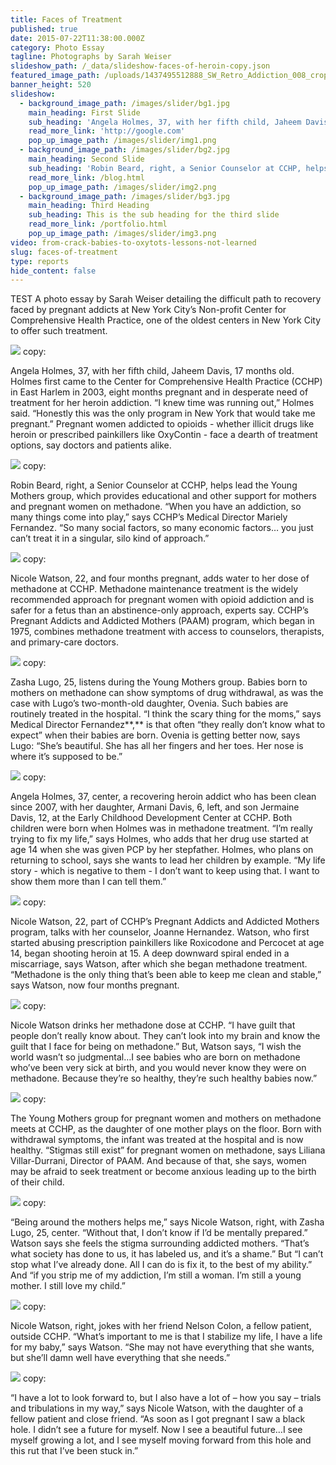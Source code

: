 ```yaml
---
title: Faces of Treatment
published: true
date: 2015-07-22T11:38:00.000Z
category: Photo Essay
tagline: ​​Photographs by Sarah Weiser​​​
slideshow_path: /_data/slideshow-faces-of-heroin-copy.json
featured_image_path: /uploads/1437495512888_SW_Retro_Addiction_008_cropped-1600.jpg
banner_height: 520
slideshow:
  - background_image_path: /images/slider/bg1.jpg
    main_heading: First Slide
    sub_heading: 'Angela Holmes, 37, with her fifth child, Jaheem Davis, 17 months old. Holmes first came to the Center for Comprehensive Health Practice (CCHP) in East Harlem in 2003, eight months pregnant and in desperate need of treatment for her heroin addiction. “I knew time was running out,” Holmes said. “Honestly this was the only program in New York that would take me pregnant.” Pregnant women addicted to opioids - whether illicit drugs like heroin or prescribed painkillers like OxyContin - face a dearth of treatment options, say doctors and patients alike.'
    read_more_link: 'http://google.com'
    pop_up_image_path: /images/slider/img1.png
  - background_image_path: /images/slider/bg2.jpg
    main_heading: Second Slide
    sub_heading: 'Robin Beard, right, a Senior Counselor at CCHP, helps lead the Young Mothers group, which provides educational and other support for mothers and pregnant women on methadone. “When you have an addiction, so many things come into play,” says CCHP’s Medical Director Mariely Fernandez. “So many social factors, so many economic factors… you just can’t treat it in a singular, silo kind of approach.”'
    read_more_link: /blog.html
    pop_up_image_path: /images/slider/img2.png
  - background_image_path: /images/slider/bg3.jpg
    main_heading: Third Heading
    sub_heading: This is the sub heading for the third slide
    read_more_link: /portfolio.html
    pop_up_image_path: /images/slider/img3.png
video: from-crack-babies-to-oxytots-lessons-not-learned
slug: faces-of-treatment
type: reports
hide_content: false
---
```



TEST A photo essay by Sarah Weiser detailing the difficult path to recovery faced by pregnant addicts at New York City’s Non-profit Center for Comprehensive Health Practice, one of the oldest centers in New York City to offer such treatment.

![](/webhook-uploads/1437492489603_SW_Retro_Addiction_001-1600px.jpg) copy:

Angela Holmes, 37, with her fifth child, Jaheem Davis, 17 months old. Holmes first came to the Center for Comprehensive Health Practice (CCHP) in East Harlem in 2003, eight months pregnant and in desperate need of treatment for her heroin addiction. “I knew time was running out,” Holmes said. “Honestly this was the only program in New York that would take me pregnant.” Pregnant women addicted to opioids - whether illicit drugs like heroin or prescribed painkillers like OxyContin - face a dearth of treatment options, say doctors and patients alike.

![](/webhook-uploads/1437492524276_SW_Retro_Addiction_002-1600px.jpg) copy:

Robin Beard, right, a Senior Counselor at CCHP, helps lead the Young Mothers group, which provides educational and other support for mothers and pregnant women on methadone. “When you have an addiction, so many things come into play,” says CCHP’s Medical Director Mariely Fernandez. “So many social factors, so many economic factors… you just can’t treat it in a singular, silo kind of approach.”

![](/webhook-uploads/1437492543494_SW_Retro_Addiction_003-1600px.jpg) copy:

Nicole Watson, 22, and four months pregnant, adds water to her dose of methadone at CCHP. Methadone maintenance treatment is the widely recommended approach for pregnant women with opioid addiction and is safer for a fetus than an abstinence-only approach, experts say. CCHP’s Pregnant Addicts and Addicted Mothers (PAAM) program, which began in 1975, combines methadone treatment with access to counselors, therapists, and primary-care doctors.

![](/webhook-uploads/1437492566984_SW_Retro_Addiction_004-1600px.jpg) copy:

Zasha Lugo, 25, listens during the Young Mothers group. Babies born to mothers on methadone can show symptoms of drug withdrawal, as was the case with Lugo’s two-month-old daughter, Ovenia. Such babies are routinely treated in the hospital. “I think the scary thing for the moms,” says Medical Director Fernandez**,** is that often “they really don’t know what to expect” when their babies are born. Ovenia is getting better now, says Lugo: “She’s beautiful. She has all her fingers and her toes. Her nose is where it’s supposed to be.”

![](/webhook-uploads/1437492591958_SW_Retro_Addiction_005-1600px.jpg) copy:

Angela Holmes, 37, center, a recovering heroin addict who has been clean since 2007, with her daughter, Armani Davis, 6, left, and son Jermaine Davis, 12, at the Early Childhood Development Center at CCHP. Both children were born when Holmes was in methadone treatment. “I’m really trying to fix my life,” says Holmes, who adds that her drug use started at age 14 when she was given PCP by her stepfather. Holmes, who plans on returning to school, says she wants to lead her children by example. “My life story - which is negative to them - I don’t want to keep using that. I want to show them more than I can tell them.”

![](/webhook-uploads/1437492605929_SW_Retro_Addiction_006-1600px.jpg) copy:

Nicole Watson, 22, part of CCHP’s Pregnant Addicts and Addicted Mothers program, talks with her counselor, Joanne Hernandez. Watson, who first started abusing prescription painkillers like Roxicodone and Percocet at age 14, began shooting heroin at 15. A deep downward spiral ended in a miscarriage, says Watson, after which she began methadone treatment. “Methadone is the only thing that’s been able to keep me clean and stable,” says Watson, now four months pregnant.

![](/webhook-uploads/1437492632449_SW_Retro_Addiction_007-1600px.jpg) copy:

Nicole Watson drinks her methadone dose at CCHP. “I have guilt that people don’t really know about. They can’t look into my brain and know the guilt that I face for being on methadone.” But, Watson says, “I wish the world wasn’t so judgmental…I see babies who are born on methadone who’ve been very sick at birth, and you would never know they were on methadone. Because they’re so healthy, they’re such healthy babies now.”

![](/webhook-uploads/1437492654048_SW_Retro_Addiction_008-1600px.jpg) copy:

The Young Mothers group for pregnant women and mothers on methadone meets at CCHP, as the daughter of one mother plays on the floor. Born with withdrawal symptoms, the infant was treated at the hospital and is now healthy. “Stigmas still exist” for pregnant women on methadone, says Liliana Villar-Durrani, Director of PAAM. And because of that, she says, women may be afraid to seek treatment or become anxious leading up to the birth of their child.

![](/webhook-uploads/1437492683159_SW_Retro_Addiction_009-1600px.jpg) copy:

“Being around the mothers helps me,” says Nicole Watson, right, with Zasha Lugo, 25, center. “Without that, I don’t know if I’d be mentally prepared.” Watson says she feels the stigma surrounding addicted mothers. “That’s what society has done to us, it has labeled us, and it’s a shame.” But “I can’t stop what I’ve already done. All I can do is fix it, to the best of my ability.” And “if you strip me of my addiction, I’m still a woman. I’m still a young mother. I still love my child.”

![](/webhook-uploads/1437492725112_SW_Retro_Addiction_010-1600px.jpg) copy:

Nicole Watson, right, jokes with her friend Nelson Colon, a fellow patient, outside CCHP. “What’s important to me is that I stabilize my life, I have a life for my baby,” says Watson. “She may not have everything that she wants, but she’ll damn well have everything that she needs.”

![](/webhook-uploads/1437492746798_SW_Retro_Addiction_011-1600px.jpg) copy:

“I have a lot to look forward to, but I also have a lot of – how you say – trials and tribulations in my way,” says Nicole Watson, with the daughter of a fellow patient and close friend. “As soon as I got pregnant I saw a black hole. I didn’t see a future for myself. Now I see a beautiful future…I see myself growing a lot, and I see myself moving forward from this hole and this rut that I’ve been stuck in.”